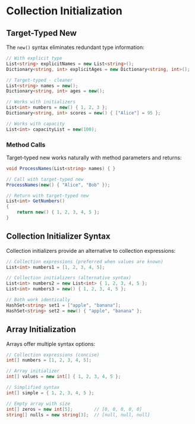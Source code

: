 # Collection Initialization
## Target-Typed New

The `new()` syntax eliminates redundant type information:

```csharp
// With explicit type
List<string> explicitNames = new List<string>();
Dictionary<string, int> explicitAges = new Dictionary<string, int>();

// Target-typed - cleaner
List<string> names = new();
Dictionary<string, int> ages = new();

// Works with initializers
List<int> numbers = new() { 1, 2, 3 };
Dictionary<string, int> scores = new() { ["Alice"] = 95 };

// Works with capacity
List<int> capacityList = new(100);
```

### Method Calls

Target-typed new works naturally with method parameters and returns:

```csharp
void ProcessNames(List<string> names) { }

// Call with target-typed new
ProcessNames(new() { "Alice", "Bob" });

// Return with target-typed new
List<int> GetNumbers()
{
    return new() { 1, 2, 3, 4, 5 };
}
```

## Collection Initializer Syntax

Collection initializers provide an alternative to collection expressions:

```csharp
// Collection expressions (preferred when values are known)
List<int> numbers1 = [1, 2, 3, 4, 5];

// Collection initializers (alternative syntax)
List<int> numbers2 = new List<int> { 1, 2, 3, 4, 5 };
List<int> numbers3 = new() { 1, 2, 3, 4, 5 };

// Both work identically
HashSet<string> set1 = ["apple", "banana"];
HashSet<string> set2 = new() { "apple", "banana" };
```

## Array Initialization

Arrays offer multiple syntax options:

```csharp
// Collection expressions (concise)
int[] numbers = [1, 2, 3, 4, 5];

// Array initializer
int[] values = new int[] { 1, 2, 3, 4, 5 };

// Simplified syntax
int[] simple = { 1, 2, 3, 4, 5 };

// Empty array with size
int[] zeros = new int[5];        // [0, 0, 0, 0, 0]
string[] nulls = new string[3];  // [null, null, null]
```
